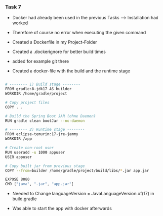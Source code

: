 ### Task 7 

- Docker had already been used in the previous Tasks --> Installation had worked

- Therefore of course no error when executing the given command 

- Created a Dockerfile in my Project-Folder

- Created a .dockerignore for better build times 

- added for example git there 

- Created a docker-file with the build and the runtime stage 

```bash

# -------- 1) Build stage --------
FROM gradle:8-jdk17 AS builder
WORKDIR /home/gradle/project

# Copy project files
COPY . .

# Build the Spring Boot JAR (ohne Daemon)
RUN gradle clean bootJar --no-daemon

# -------- 2) Runtime stage --------
FROM eclipse-temurin:17-jre-jammy
WORKDIR /app

# Create non-root user
RUN useradd -u 1000 appuser
USER appuser

# Copy built jar from previous stage
COPY --from=builder /home/gradle/project/build/libs/*.jar app.jar

EXPOSE 8080
CMD ["java", "-jar", "app.jar"]

```

- Needed to Change languageVersion = JavaLanguageVersion.of(17) in build.gradle

- Was able to start the app with docker afterwards

